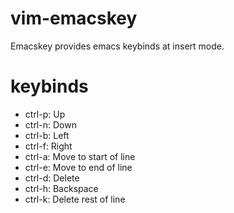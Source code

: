 # vim-emacskey
Emacskey provides emacs keybinds at insert mode.

# keybinds
- ctrl-p: Up
- ctrl-n: Down
- ctrl-b: Left
- ctrl-f: Right
- ctrl-a: Move to start of line
- ctrl-e: Move to end of line
- ctrl-d: Delete
- ctrl-h: Backspace
- ctrl-k: Delete rest of line
